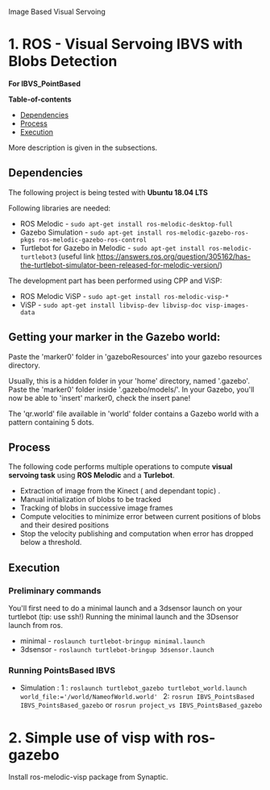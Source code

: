 Image Based Visual Servoing

 # 1. ROS - Visual Servoing IBVS with Blobs Detection
 
**For IBVS_PointBased**

**Table-of-contents**

* [Dependencies](#dependencies)
* [Process](#process)
* [Execution](#execution)

More description is given in the subsections.

## Dependencies

The following project is being tested with **Ubuntu 18.04 LTS**

Following libraries are needed:

* ROS Melodic - `sudo apt-get install ros-melodic-desktop-full`
* Gazebo Simulation - `sudo apt-get install ros-melodic-gazebo-ros-pkgs ros-melodic-gazebo-ros-control`
* Turtlebot for Gazebo in Melodic - `sudo apt-get install ros-melodic-turtlebot3` (useful link https://answers.ros.org/question/305162/has-the-turtlebot-simulator-been-released-for-melodic-version/) 

The development part has been performed using CPP and ViSP:

* ROS Melodic ViSP - `sudo apt-get install ros-melodic-visp-*`
* ViSP - `sudo apt-get install libvisp-dev libvisp-doc visp-images-data`

## Getting your marker in the Gazebo world:
Paste the 'marker0' folder in 'gazeboResources' into your gazebo resources directory.

Usually, this is a hidden folder in your 'home' directory, named '.gazebo'. Paste the 'marker0' folder inside '.gazebo/models/'. In your Gazebo, you'll now be able to 'insert' marker0, check the insert pane!

The 'qr.world' file available in 'world' folder contains a Gazebo world with a pattern containing 5 dots. 


## Process

The following code performs multiple operations to compute **visual servoing task** using **ROS Melodic** and a **Turlebot**.

* Extraction of image from the Kinect ( and dependant topic) .
* Manual initialization of blobs to be tracked 
* Tracking of blobs in successive image frames
* Compute velocities to minimize error between current positions of blobs and their desired positions
* Stop the velocity publishing and computation when error has dropped below a threshold.


## Execution

### Preliminary commands
You'll first need to do a minimal launch and a 3dsensor launch on your turtlebot (tip: use ssh!)
Running the minimal launch and the 3Dsensor launch from ros.

* minimal - `roslaunch turtlebot-bringup minimal.launch`
* 3dsensor - `roslaunch turtlebot-bringup 3dsensor.launch`

### Running PointsBased IBVS

* Simulation : 
1 : `roslaunch turtlebot_gazebo turtlebot_world.launch world_file:='/world/NameofWorld.world' `
2: `rosrun IBVS_PointsBased IBVS_PointsBased_gazebo` or `rosrun project_vs IBVS_PointsBased_gazebo`

# 2. Simple use of visp with ros-gazebo

Install ros-melodic-visp package from Synaptic.

